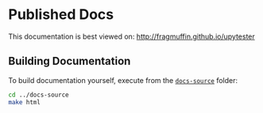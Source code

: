 # Published Docs

This documentation is best viewed on: http://fragmuffin.github.io/upytester


## Building Documentation

To build documentation yourself, execute from the
[`docs-source`](../docs-source) folder:

```bash
cd ../docs-source
make html
```
